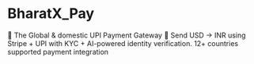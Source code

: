 # BharatX_Pay
🔗 The Global & domestic UPI Payment Gateway 🎯 Send USD → INR using Stripe + UPI with KYC + AI-powered identity verification.
12+ countries supported payment integration 
